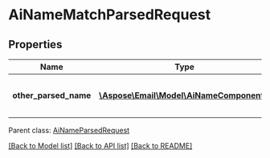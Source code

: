 # AiNameMatchParsedRequest

## Properties
Name | Type | Description | Notes
------------ | ------------- | ------------- | -------------
**other_parsed_name** | [**\Aspose\Email\Model\AiNameComponent[]**](AiNameComponent.md) | Other parsed name to match | 

 Parent class: [AiNameParsedRequest](AiNameParsedRequest.md)

[[Back to Model list]](README.md#documentation-for-models) [[Back to API list]](README.md#documentation-for-api-endpoints) [[Back to README]](README.md)


